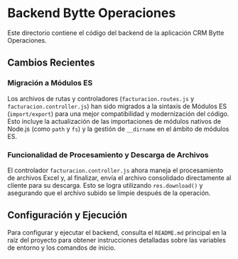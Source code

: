 # Backend Bytte Operaciones

Este directorio contiene el código del backend de la aplicación CRM Bytte Operaciones.

## Cambios Recientes

### Migración a Módulos ES

Los archivos de rutas y controladores (`facturacion.routes.js` y `facturacion.controller.js`) han sido migrados a la sintaxis de Módulos ES (`import/export`) para una mejor compatibilidad y modernización del código. Esto incluye la actualización de las importaciones de módulos nativos de Node.js (como `path` y `fs`) y la gestión de `__dirname` en el ámbito de módulos ES.

### Funcionalidad de Procesamiento y Descarga de Archivos

El controlador `facturacion.controller.js` ahora maneja el procesamiento de archivos Excel y, al finalizar, envía el archivo consolidado directamente al cliente para su descarga. Esto se logra utilizando `res.download()` y asegurando que el archivo subido se limpie después de la operación.

## Configuración y Ejecución

Para configurar y ejecutar el backend, consulta el `README.md` principal en la raíz del proyecto para obtener instrucciones detalladas sobre las variables de entorno y los comandos de inicio.